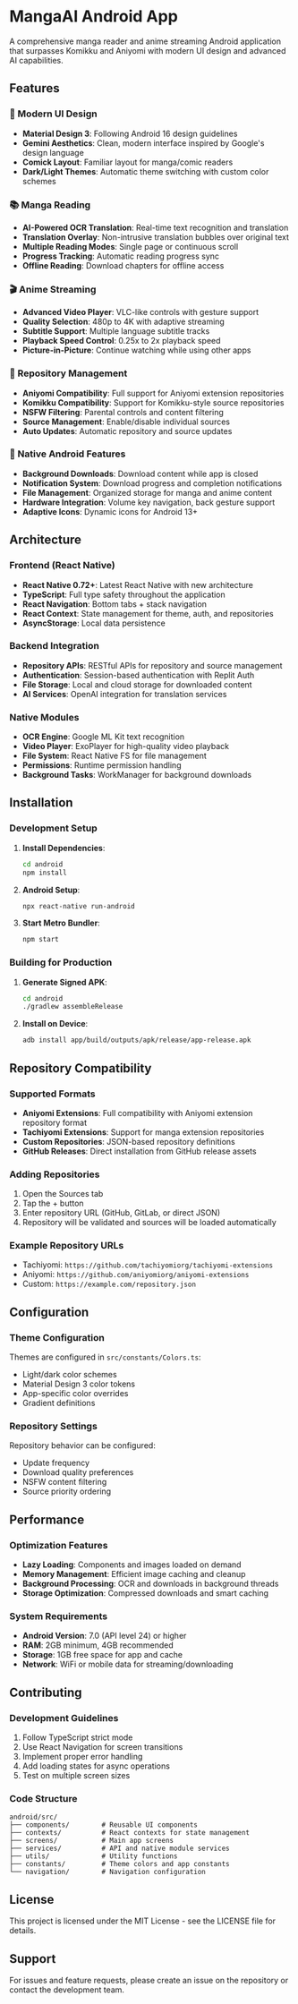 # MangaAI Android App

A comprehensive manga reader and anime streaming Android application that surpasses Komikku and Aniyomi with modern UI design and advanced AI capabilities.

## Features

### 🎨 Modern UI Design
- **Material Design 3**: Following Android 16 design guidelines
- **Gemini Aesthetics**: Clean, modern interface inspired by Google's design language
- **Comick Layout**: Familiar layout for manga/comic readers
- **Dark/Light Themes**: Automatic theme switching with custom color schemes

### 📚 Manga Reading
- **AI-Powered OCR Translation**: Real-time text recognition and translation
- **Translation Overlay**: Non-intrusive translation bubbles over original text
- **Multiple Reading Modes**: Single page or continuous scroll
- **Progress Tracking**: Automatic reading progress sync
- **Offline Reading**: Download chapters for offline access

### 🎬 Anime Streaming
- **Advanced Video Player**: VLC-like controls with gesture support
- **Quality Selection**: 480p to 4K with adaptive streaming
- **Subtitle Support**: Multiple language subtitle tracks
- **Playback Speed Control**: 0.25x to 2x playback speed
- **Picture-in-Picture**: Continue watching while using other apps

### 🔗 Repository Management
- **Aniyomi Compatibility**: Full support for Aniyomi extension repositories
- **Komikku Compatibility**: Support for Komikku-style source repositories
- **NSFW Filtering**: Parental controls and content filtering
- **Source Management**: Enable/disable individual sources
- **Auto Updates**: Automatic repository and source updates

### 📱 Native Android Features
- **Background Downloads**: Download content while app is closed
- **Notification System**: Download progress and completion notifications
- **File Management**: Organized storage for manga and anime content
- **Hardware Integration**: Volume key navigation, back gesture support
- **Adaptive Icons**: Dynamic icons for Android 13+

## Architecture

### Frontend (React Native)
- **React Native 0.72+**: Latest React Native with new architecture
- **TypeScript**: Full type safety throughout the application
- **React Navigation**: Bottom tabs + stack navigation
- **React Context**: State management for theme, auth, and repositories
- **AsyncStorage**: Local data persistence

### Backend Integration
- **Repository APIs**: RESTful APIs for repository and source management
- **Authentication**: Session-based authentication with Replit Auth
- **File Storage**: Local and cloud storage for downloaded content
- **AI Services**: OpenAI integration for translation services

### Native Modules
- **OCR Engine**: Google ML Kit text recognition
- **Video Player**: ExoPlayer for high-quality video playback
- **File System**: React Native FS for file management
- **Permissions**: Runtime permission handling
- **Background Tasks**: WorkManager for background downloads

## Installation

### Development Setup
1. **Install Dependencies**:
   ```bash
   cd android
   npm install
   ```

2. **Android Setup**:
   ```bash
   npx react-native run-android
   ```

3. **Start Metro Bundler**:
   ```bash
   npm start
   ```

### Building for Production
1. **Generate Signed APK**:
   ```bash
   cd android
   ./gradlew assembleRelease
   ```

2. **Install on Device**:
   ```bash
   adb install app/build/outputs/apk/release/app-release.apk
   ```

## Repository Compatibility

### Supported Formats
- **Aniyomi Extensions**: Full compatibility with Aniyomi extension repository format
- **Tachiyomi Extensions**: Support for manga extension repositories
- **Custom Repositories**: JSON-based repository definitions
- **GitHub Releases**: Direct installation from GitHub release assets

### Adding Repositories
1. Open the Sources tab
2. Tap the + button
3. Enter repository URL (GitHub, GitLab, or direct JSON)
4. Repository will be validated and sources will be loaded automatically

### Example Repository URLs
- Tachiyomi: `https://github.com/tachiyomiorg/tachiyomi-extensions`
- Aniyomi: `https://github.com/aniyomiorg/aniyomi-extensions`
- Custom: `https://example.com/repository.json`

## Configuration

### Theme Configuration
Themes are configured in `src/constants/Colors.ts`:
- Light/dark color schemes
- Material Design 3 color tokens
- App-specific color overrides
- Gradient definitions

### Repository Settings
Repository behavior can be configured:
- Update frequency
- Download quality preferences
- NSFW content filtering
- Source priority ordering

## Performance

### Optimization Features
- **Lazy Loading**: Components and images loaded on demand
- **Memory Management**: Efficient image caching and cleanup
- **Background Processing**: OCR and downloads in background threads
- **Storage Optimization**: Compressed downloads and smart caching

### System Requirements
- **Android Version**: 7.0 (API level 24) or higher
- **RAM**: 2GB minimum, 4GB recommended
- **Storage**: 1GB free space for app and cache
- **Network**: WiFi or mobile data for streaming/downloading

## Contributing

### Development Guidelines
1. Follow TypeScript strict mode
2. Use React Navigation for screen transitions
3. Implement proper error handling
4. Add loading states for async operations
5. Test on multiple screen sizes

### Code Structure
```
android/src/
├── components/        # Reusable UI components
├── contexts/          # React contexts for state management
├── screens/           # Main app screens
├── services/          # API and native module services
├── utils/             # Utility functions
├── constants/         # Theme colors and app constants
└── navigation/        # Navigation configuration
```

## License

This project is licensed under the MIT License - see the LICENSE file for details.

## Support

For issues and feature requests, please create an issue on the repository or contact the development team.